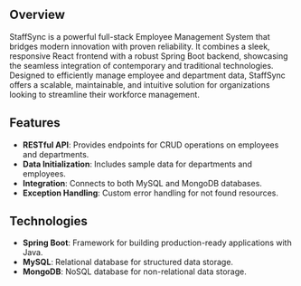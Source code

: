 ## Overview

StaffSync is a powerful full-stack Employee Management System that bridges modern innovation with proven reliability. It combines a sleek, responsive React frontend with a robust Spring Boot backend, showcasing the seamless integration of contemporary and traditional technologies. Designed to efficiently manage employee and department data, StaffSync offers a scalable, maintainable, and intuitive solution for organizations looking to streamline their workforce management.

## Features

- **RESTful API**: Provides endpoints for CRUD operations on employees and departments.
- **Data Initialization**: Includes sample data for departments and employees.
- **Integration**: Connects to both MySQL and MongoDB databases.
- **Exception Handling**: Custom error handling for not found resources.

## Technologies

- **Spring Boot**: Framework for building production-ready applications with Java.
- **MySQL**: Relational database for structured data storage.
- **MongoDB**: NoSQL database for non-relational data storage.
